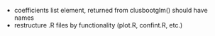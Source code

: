 * coefficients list element, returned from clusbootglm() should have names
* restructure .R files by functionality (plot.R, confint.R, etc.)
